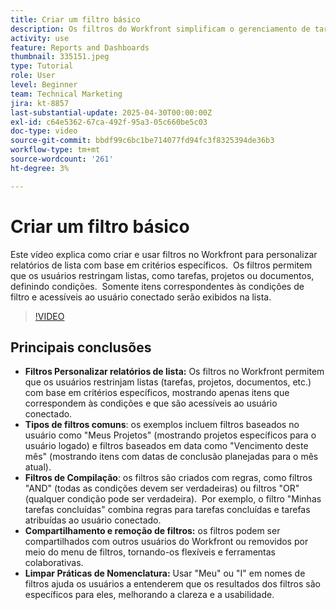 ```yaml
---
title: Criar um filtro básico
description: Os filtros do Workfront simplificam o gerenciamento de tarefas e projetos, permitindo que os usuários personalizem listas com base em critérios como atribuições de usuários, prazos e status de conclusão, tornando os fluxos de trabalho mais eficientes e colaborativos.
activity: use
feature: Reports and Dashboards
thumbnail: 335151.jpeg
type: Tutorial
role: User
level: Beginner
team: Technical Marketing
jira: kt-8857
last-substantial-update: 2025-04-30T00:00:00Z
exl-id: c64e5362-67ca-492f-95a3-05c660be5c03
doc-type: video
source-git-commit: bbdf99c6bc1be714077fd94fc3f8325394de36b3
workflow-type: tm+mt
source-wordcount: '261'
ht-degree: 3%

---
```


# Criar um filtro básico

Este vídeo explica como criar e usar filtros no Workfront para personalizar relatórios de lista com base em critérios específicos. &#x200B; Os filtros permitem que os usuários restringam listas, como tarefas, projetos ou documentos, definindo condições. &#x200B; Somente itens correspondentes às condições de filtro e acessíveis ao usuário conectado serão exibidos na lista. &#x200B;


>[!VIDEO](https://video.tv.adobe.com/v/335151/?quality=12&learn=on&enablevpops=1)

## Principais conclusões

* **Filtros Personalizar relatórios de lista:** Os filtros no Workfront permitem que os usuários restrinjam listas (tarefas, projetos, documentos, etc.) com base em critérios específicos, mostrando apenas itens que correspondem às condições e que são acessíveis ao usuário conectado. &#x200B;
* **Tipos de filtros comuns**: os exemplos incluem filtros baseados no usuário como &quot;Meus Projetos&quot; (mostrando projetos específicos para o usuário logado) e filtros baseados em data como &quot;Vencimento deste mês&quot; (mostrando itens com datas de conclusão planejadas para o mês atual). &#x200B;
* **Filtros de Compilação**: os filtros são criados com regras, como filtros &quot;AND&quot; (todas as condições devem ser verdadeiras) ou filtros &quot;OR&quot; (qualquer condição pode ser verdadeira). &#x200B; Por exemplo, o filtro &quot;Minhas tarefas concluídas&quot; combina regras para tarefas concluídas e tarefas atribuídas ao usuário conectado. &#x200B;
* **Compartilhamento e remoção de filtros:** os filtros podem ser compartilhados com outros usuários do Workfront ou removidos por meio do menu de filtros, tornando-os flexíveis e ferramentas colaborativas. &#x200B;
* **Limpar Práticas de Nomenclatura:** Usar &quot;Meu&quot; ou &quot;I&quot; em nomes de filtros ajuda os usuários a entenderem que os resultados dos filtros são específicos para eles, melhorando a clareza e a usabilidade. &#x200B;


